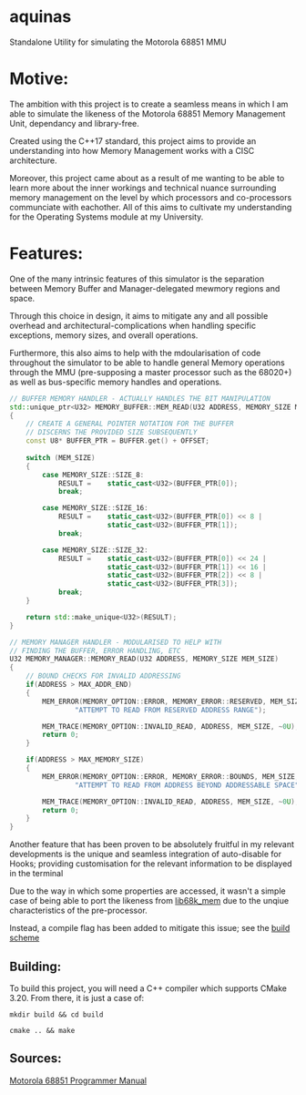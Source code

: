 # aquinas
Standalone Utility for simulating the Motorola 68851 MMU 

# Motive:

The ambition with this project is to create a seamless means in which I am able to simulate the likeness of the Motorola 68851 Memory Management Unit, dependancy and library-free. 

Created using the C++17 standard, this project aims to provide an understanding into how Memory Management works with a CISC architecture.

Moreover, this project came about as a result of me wanting to be able to learn more about the inner workings and technical nuance surrounding memory management on the level by which processors and co-processors communciate with eachother. All of this aims to cultivate my understanding for the Operating Systems module at my University.

# Features:

One of the many intrinsic features of this simulator is the separation between Memory Buffer and Manager-delegated mewmory regions and space.

Through this choice in design, it aims to mitigate any and all possible overhead and architectural-complications when handling specific exceptions, memory sizes, and overall operations.

Furthermore, this also aims to help with the mdoularisation of code throughout the simulator to be able to handle general Memory operations through the MMU (pre-supposing a master processor such as the 68020+) as well as bus-specific memory handles and operations.

```cpp
// BUFFER MEMORY HANDLER - ACTUALLY HANDLES THE BIT MANIPULATION 
std::unique_ptr<U32> MEMORY_BUFFER::MEM_READ(U32 ADDRESS, MEMORY_SIZE MEM_SIZE)
{
    // CREATE A GENERAL POINTER NOTATION FOR THE BUFFER
    // DISCERNS THE PROVIDED SIZE SUBSEQUENTLY
    const U8* BUFFER_PTR = BUFFER.get() + OFFSET;
    
    switch (MEM_SIZE)
    {
        case MEMORY_SIZE::SIZE_8:
            RESULT =    static_cast<U32>(BUFFER_PTR[0]);
            break;

        case MEMORY_SIZE::SIZE_16:
            RESULT =    static_cast<U32>(BUFFER_PTR[0]) << 8 |
                        static_cast<U32>(BUFFER_PTR[1]);
            break;

        case MEMORY_SIZE::SIZE_32:
            RESULT =    static_cast<U32>(BUFFER_PTR[0]) << 24 |
                        static_cast<U32>(BUFFER_PTR[1]) << 16 |
                        static_cast<U32>(BUFFER_PTR[2]) << 8 |
                        static_cast<U32>(BUFFER_PTR[3]);
            break;
    }

    return std::make_unique<U32>(RESULT);
}

// MEMORY MANAGER HANDLER - MODULARISED TO HELP WITH
// FINDING THE BUFFER, ERROR HANDLING, ETC
U32 MEMORY_MANAGER::MEMORY_READ(U32 ADDRESS, MEMORY_SIZE MEM_SIZE)
{
    // BOUND CHECKS FOR INVALID ADDRESSING
    if(ADDRESS > MAX_ADDR_END)
    {
        MEM_ERROR(MEMORY_OPTION::ERROR, MEMORY_ERROR::RESERVED, MEM_SIZE,
                "ATTEMPT TO READ FROM RESERVED ADDRESS RANGE");

        MEM_TRACE(MEMORY_OPTION::INVALID_READ, ADDRESS, MEM_SIZE, ~0U);
        return 0;
    }

    if(ADDRESS > MAX_MEMORY_SIZE)
    {
        MEM_ERROR(MEMORY_OPTION::ERROR, MEMORY_ERROR::BOUNDS, MEM_SIZE,
                "ATTEMPT TO READ FROM ADDRESS BEYOND ADDRESSABLE SPACE");

        MEM_TRACE(MEMORY_OPTION::INVALID_READ, ADDRESS, MEM_SIZE, ~0U);
        return 0;
    }
}
```

Another feature that has been proven to be absolutely fruitful in my relevant developments is the unique and seamless integration of auto-disable for Hooks; providing customisation for the relevant information to be displayed in the terminal

Due to the way in which some properties are accessed, it wasn't a simple case of being able to port the likeness from [lib68k_mem](https://github.com/hazzaclark/lib68k_mem/blob/main/) due to the unqiue characteristics of the pre-processor.

Instead, a compile flag has been added to mitigate this issue; see the [build scheme](https://github.com/hazzaclark/aquinas/blob/main/CMakeLists.txt#L11) 

## Building:

To build this project, you will need a C++ compiler which supports CMake 3.20. From there, it is just a case of:

```
mkdir build && cd build

cmake .. && make
```

## Sources:

[Motorola 68851 Programmer Manual](https://radio-hobby.org/uploads/datasheet/38/mc68/mc68851.pdf)


